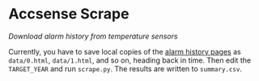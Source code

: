 # Accsense Scrape
*Download alarm history from temperature sensors*

Currently, you have to save local copies of the [alarm history pages] as
`data/0.html`, `data/1.html`, and so on, heading back in time. Then edit the
`TARGET_YEAR` and run `scrape.py`. The results are written to `summary.csv`.

[alarm history pages]: https://secure.sensornetworkonline.com/SSIWeb/
